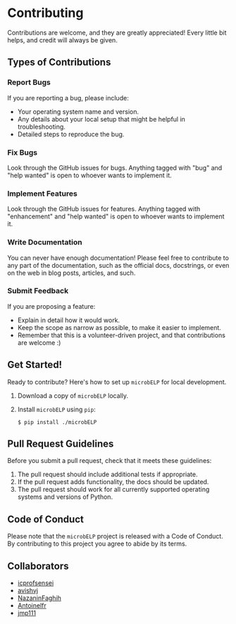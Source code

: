 # Contributing

Contributions are welcome, and they are greatly appreciated! Every little bit
helps, and credit will always be given.

## Types of Contributions

### Report Bugs

If you are reporting a bug, please include:

* Your operating system name and version.
* Any details about your local setup that might be helpful in troubleshooting.
* Detailed steps to reproduce the bug.

### Fix Bugs

Look through the GitHub issues for bugs. Anything tagged with "bug" and "help
wanted" is open to whoever wants to implement it.

### Implement Features

Look through the GitHub issues for features. Anything tagged with "enhancement"
and "help wanted" is open to whoever wants to implement it.

### Write Documentation

You can never have enough documentation! Please feel free to contribute to any
part of the documentation, such as the official docs, docstrings, or even 
on the web in blog posts, articles, and such.

### Submit Feedback

If you are proposing a feature:

* Explain in detail how it would work.
* Keep the scope as narrow as possible, to make it easier to implement.
* Remember that this is a volunteer-driven project, and that contributions
  are welcome :)

## Get Started!

Ready to contribute? Here's how to set up `microbELP` for local development.

1. Download a copy of `microbELP` locally.
2. Install `microbELP` using `pip`:

    ```console
    $ pip install ./microbELP
    ```

## Pull Request Guidelines

Before you submit a pull request, check that it meets these guidelines:

1. The pull request should include additional tests if appropriate.
2. If the pull request adds functionality, the docs should be updated.
3. The pull request should work for all currently supported operating systems and versions of Python.

## Code of Conduct

Please note that the `microbELP` project is released with a 
Code of Conduct. By contributing to this project you agree to abide by its terms.

## Collaborators

- [icprofsensei](https://github.com/icprofsensei)
- [avishvj](https://github.com/avishvj)
- [NazaninFaghih](https://github.com/NazaninFaghih)
- [Antoinelfr](https://github.com/Antoinelfr)
- [jmp111](https://github.com/jmp111)
